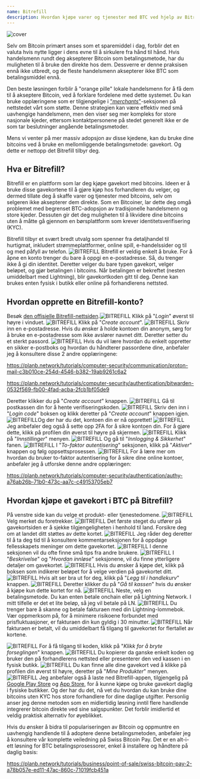```yaml
---
name: Bitrefill
description: Hvordan kjøpe varer og tjenester med BTC ved hjelp av Bitrefill?
---
```

![cover](assets/cover.webp)

Selv om Bitcoin primært anses som et sparemiddel i dag, forblir det en valuta hvis nytte ligger i dens evne til å sirkulere fra hånd til hånd. Hvis handelsmenn rundt deg aksepterer Bitcoin som betalingsmetode, har du muligheten til å bruke den direkte hos dem. Dessverre er denne praksisen ennå ikke utbredt, og de fleste handelsmenn aksepterer ikke BTC som betalingsmiddel ennå.

Den beste løsningen forblir å "orange pille" lokale handelsmenn for å få dem til å akseptere Bitcoin, ved å forklare fordelene med dette systemet. Du kan bruke opplæringene som er tilgjengelige i ["*merchants*"](https://planb.network/tutorials/merchant)-seksjonen på nettstedet vårt som støtte. Denne strategien kan være effektiv med små uavhengige handelsmenn, men den viser seg mer kompleks for store nasjonale kjeder, ettersom kontaktpersonene på stedet generelt ikke er de som tar beslutninger angående betalingsmetoder.

Mens vi venter på mer massiv adopsjon av disse kjedene, kan du bruke dine bitcoins ved å bruke en mellomliggende betalingsmetode: gavekort. Og dette er nettopp det Bitrefill tilbyr deg.

## Hva er Bitrefill?

Bitrefill er en plattform som lar deg kjøpe gavekort med bitcoins. Ideen er å bruke disse gavekortene til å gjøre kjøp hos forhandleren du velger, og dermed tillate deg å skaffe varer og tjenester med bitcoins, selv om selgeren ikke aksepterer dem direkte. Som en Bitcoiner, lar dette deg omgå problemet med begrenset BTC-adopsjon av tradisjonelle handelsmenn og store kjeder. Dessuten gir det deg muligheten til å likvidere dine bitcoins uten å måtte gå gjennom en børsplattform som krever identitetsverifisering (KYC).

Bitrefill tilbyr et svært bredt utvalg som spenner fra detaljhandel til hurtigmat, inkludert strømmeplattformer, online spill, e-handelssider og til og med påfyll av telefon.
![BITREFILL](assets/notext/01.webp)
Bitrefill er veldig enkelt å bruke. For å åpne en konto trenger du bare å oppgi en e-postadresse. Så, du trenger ikke å gi din identitet. Deretter velger du bare typen gavekort, velger beløpet, og gjør betalingen i bitcoins. Når betalingen er bekreftet (nesten umiddelbart med Lightning), blir gavekortkoden gitt til deg. Denne kan brukes enten fysisk i butikk eller online på forhandlerens nettsted.

## Hvordan opprette en Bitrefill-konto?
Besøk [den offisielle Bitrefill-nettsiden](https://www.bitrefill.com).![BITREFILL](assets/notext/02.webp)
Klikk på "*Login*" øverst til høyre i vinduet.
![BITREFILL](assets/notext/03.webp)
Klikk på "*Create account*".
![BITREFILL](assets/notext/04.webp)
Skriv inn en e-postadresse. Hvis du ønsker å holde kontoen din anonym, sørg for å bruke en e-postadresse som ikke avslører navnet ditt. Deretter setter du et sterkt passord.
![BITREFILL](assets/notext/05.webp)
Hvis du vil lære hvordan du enkelt oppretter en sikker e-postboks og hvordan du håndterer passordene dine, anbefaler jeg å konsultere disse 2 andre opplæringene:

https://planb.network/tutorials/computer-security/communication/proton-mail-c3b010ce-254d-4546-b382-19ab9261c6a2

https://planb.network/tutorials/computer-security/authentication/bitwarden-0532f569-fb00-4fad-acba-2fcb1bf05de9

Deretter klikker du på "*Create account*" knappen.
![BITREFILL](assets/notext/06.webp)
Gå til postkassen din for å hente verifiseringskoden.
![BITREFILL](assets/notext/07.webp)
Skriv den inn i "*Login code*" boksen og klikk deretter på "*Create account*" knappen igjen.
![BITREFILL](assets/notext/08.webp)Og der har du det, kontoen din er nå opprettet!
![BITREFILL](assets/notext/09.webp)
Jeg anbefaler deg også å sette opp 2FA for å sikre kontoen din. For å gjøre dette, klikk på profilen din øverst til høyre på skjermen.
![BITREFILL](assets/notext/10.webp)
Klikk på "*Innstillinger*" menyen.
![BITREFILL](assets/notext/11.webp)
Og gå til "*Innlogging & Sikkerhet*" fanen.
![BITREFILL](assets/notext/12.webp)
I "*To-faktor autentisering*" seksjonen, klikk på "*Aktiver*" knappen og følg oppsettsprosessen.
![BITREFILL](assets/notext/13.webp)
For å lære mer om hvordan du bruker to-faktor autentisering for å sikre dine online kontoer, anbefaler jeg å utforske denne andre opplæringen:

https://planb.network/tutorials/computer-security/authentication/authy-a76ab26b-71b0-473c-aa7c-c49153705eb7

## Hvordan kjøpe et gavekort i BTC på Bitrefill?

På venstre side kan du velge et produkt- eller tjenestedomene.
![BITREFILL](assets/notext/14.webp)
Velg merket du foretrekker.
![BITREFILL](assets/notext/15.webp)
Det første steget du utfører på gavekortsiden er å sjekke tilgjengeligheten i henhold til land. Forsikre deg om at landet ditt støttes av dette kortet.
![BITREFILL](assets/notext/16.webp)
Jeg råder deg deretter til å ta deg tid til å konsultere kommentarseksjonen for å oppdage fellesskapets meninger om dette gavekortet.
![BITREFILL](assets/notext/17.webp)
I denne seksjonen vil du ofte finne små tips fra andre brukere.
![BITREFILL](assets/notext/18.webp)
I "*Beskrivelse*" og "*Hvordan innløse*" seksjonene, vil du finne ytterligere detaljer om gavekortet. ![BITREFILL](assets/notext/19.webp)
Hvis du ønsker å kjøpe det, klikk på boksen som indikerer beløpet for å velge verdien på gavekortet ditt.
![BITREFILL](assets/notext/20.webp)
Hvis alt ser bra ut for deg, klikk på "*Legg til i handlekurv*" knappen.
![BITREFILL](assets/notext/21.webp)
Deretter klikker du på "*Gå til kassen*" hvis du ønsker å kjøpe kun dette kortet for nå.
![BITREFILL](assets/notext/22.webp)
Neste, velg en betalingsmetode. Du kan enten betale onchain eller på Lightning Network. I mitt tilfelle er det et lite beløp, så jeg vil betale på LN.
![BITREFILL](assets/notext/23.webp)
Du trenger bare å skanne og betale fakturaen med din Lightning-lommebok. Vær oppmerksom på, for å minimere risikoene forbundet med prisfluktuasjoner, er fakturaen din kun gyldig i 30 minutter.
![BITREFILL](assets/notext/24.webp)
Når fakturaen er betalt, vil du umiddelbart få tilgang til gavekortet for flertallet av kortene.

![BITREFILL](assets/notext/25.webp)
For å få tilgang til koden, klikk på "*Klikk for å bryte forseglingen*" knappen.
![BITREFILL](assets/notext/26.webp)
Du kopierer da ganske enkelt koden og bruker den på forhandlerens nettsted eller presenterer den ved kassen i en fysisk butikk.
![BITREFILL](assets/notext/27.webp)
Du kan finne alle dine gavekort ved å klikke på profilen din øverst til høyre, deretter på "*Mine Produkter*" menyen.
![BITREFILL](assets/notext/28.webp)
Jeg anbefaler også å laste ned Bitrefill-appen, tilgjengelig på [Google Play Store](https://play.google.com/store/apps/details?id=com.bitrefill.app) og [App Store](https://apps.apple.com/in/app/bitrefill/id1378102623), for å kunne kjøpe og bruke gavekort daglig i fysiske butikker.
Og der har du det, nå vet du hvordan du kan bruke dine bitcoins uten KYC hos store forhandlere for dine daglige utgifter. Personlig anser jeg denne metoden som en midlertidig løsning inntil flere handlende integrerer bitcoin direkte ved sine salgspunkter. Det forblir imidlertid et veldig praktisk alternativ for øyeblikket.

Hvis du ønsker å bidra til populariseringen av Bitcoin og oppmuntre en uavhengig handlende til å adoptere denne betalingsmetoden, anbefaler jeg å konsultere vår komplette veiledning på Swiss Bitcoin Pay. Det er en alt-i-ett løsning for BTC betalingsprosessorer, enkel å installere og håndtere på daglig basis:

https://planb.network/tutorials/business/point-of-sale/swiss-bitcoin-pay-2-a78b057e-ed11-47ac-860c-71019fcb451a
